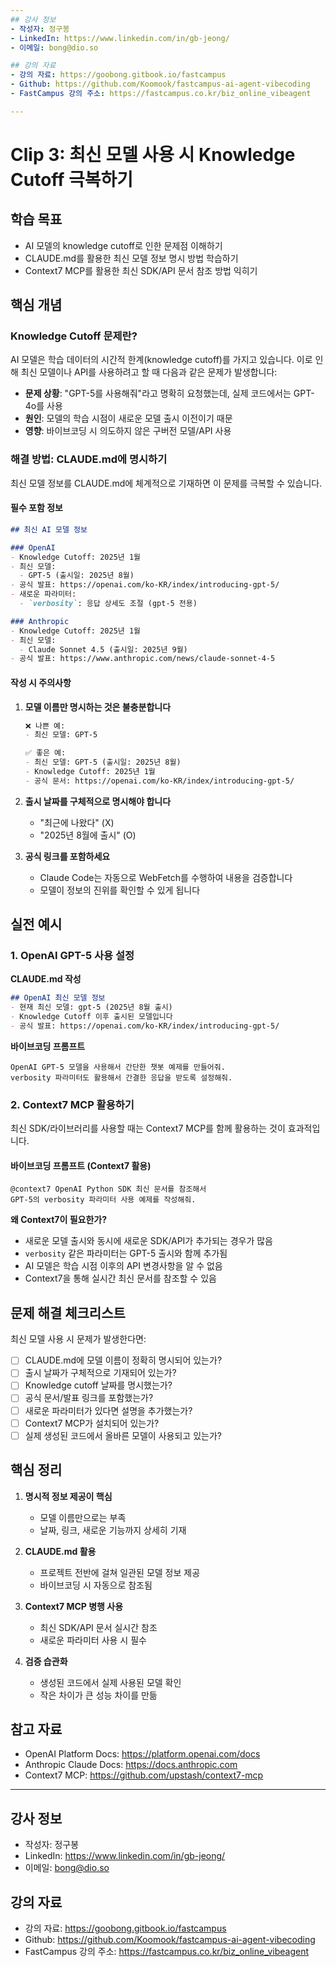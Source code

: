 ```yaml
---
## 강사 정보
- 작성자: 정구봉
- LinkedIn: https://www.linkedin.com/in/gb-jeong/
- 이메일: bong@dio.so

## 강의 자료
- 강의 자료: https://goobong.gitbook.io/fastcampus
- Github: https://github.com/Koomook/fastcampus-ai-agent-vibecoding
- FastCampus 강의 주소: https://fastcampus.co.kr/biz_online_vibeagent

---
```


# Clip 3: 최신 모델 사용 시 Knowledge Cutoff 극복하기

## 학습 목표
- AI 모델의 knowledge cutoff로 인한 문제점 이해하기
- CLAUDE.md를 활용한 최신 모델 정보 명시 방법 학습하기
- Context7 MCP를 활용한 최신 SDK/API 문서 참조 방법 익히기

## 핵심 개념

### Knowledge Cutoff 문제란?

AI 모델은 학습 데이터의 시간적 한계(knowledge cutoff)를 가지고 있습니다. 이로 인해 최신 모델이나 API를 사용하려고 할 때 다음과 같은 문제가 발생합니다:

- **문제 상황**: "GPT-5를 사용해줘"라고 명확히 요청했는데, 실제 코드에서는 GPT-4o를 사용
- **원인**: 모델의 학습 시점이 새로운 모델 출시 이전이기 때문
- **영향**: 바이브코딩 시 의도하지 않은 구버전 모델/API 사용

### 해결 방법: CLAUDE.md에 명시하기

최신 모델 정보를 CLAUDE.md에 체계적으로 기재하면 이 문제를 극복할 수 있습니다.

#### 필수 포함 정보

```markdown
## 최신 AI 모델 정보

### OpenAI
- Knowledge Cutoff: 2025년 1월
- 최신 모델:
  - GPT-5 (출시일: 2025년 8월)
- 공식 발표: https://openai.com/ko-KR/index/introducing-gpt-5/
- 새로운 파라미터:
  - `verbosity`: 응답 상세도 조절 (gpt-5 전용)

### Anthropic
- Knowledge Cutoff: 2025년 1월
- 최신 모델:
  - Claude Sonnet 4.5 (출시일: 2025년 9월)
- 공식 발표: https://www.anthropic.com/news/claude-sonnet-4-5
```

#### 작성 시 주의사항

1. **모델 이름만 명시하는 것은 불충분합니다**
   ```markdown
   ❌ 나쁜 예:
   - 최신 모델: GPT-5

   ✅ 좋은 예:
   - 최신 모델: GPT-5 (출시일: 2025년 8월)
   - Knowledge Cutoff: 2025년 1월
   - 공식 문서: https://openai.com/ko-KR/index/introducing-gpt-5/
   ```

2. **출시 날짜를 구체적으로 명시해야 합니다**
   - "최근에 나왔다" (X)
   - "2025년 8월에 출시" (O)

3. **공식 링크를 포함하세요**
   - Claude Code는 자동으로 WebFetch를 수행하여 내용을 검증합니다
   - 모델이 정보의 진위를 확인할 수 있게 됩니다

## 실전 예시

### 1. OpenAI GPT-5 사용 설정

**CLAUDE.md 작성**
```markdown
## OpenAI 최신 모델 정보
- 현재 최신 모델: gpt-5 (2025년 8월 출시)
- Knowledge Cutoff 이후 출시된 모델입니다
- 공식 발표: https://openai.com/ko-KR/index/introducing-gpt-5/
```

**바이브코딩 프롬프트**
```
OpenAI GPT-5 모델을 사용해서 간단한 챗봇 예제를 만들어줘.
verbosity 파라미터도 활용해서 간결한 응답을 받도록 설정해줘.
```

### 2. Context7 MCP 활용하기

최신 SDK/라이브러리를 사용할 때는 Context7 MCP를 함께 활용하는 것이 효과적입니다.

#### 바이브코딩 프롬프트 (Context7 활용)
```
@context7 OpenAI Python SDK 최신 문서를 참조해서
GPT-5의 verbosity 파라미터 사용 예제를 작성해줘.
```

**왜 Context7이 필요한가?**
- 새로운 모델 출시와 동시에 새로운 SDK/API가 추가되는 경우가 많음
- `verbosity` 같은 파라미터는 GPT-5 출시와 함께 추가됨
- AI 모델은 학습 시점 이후의 API 변경사항을 알 수 없음
- Context7을 통해 실시간 최신 문서를 참조할 수 있음


## 문제 해결 체크리스트

최신 모델 사용 시 문제가 발생한다면:

- [ ] CLAUDE.md에 모델 이름이 정확히 명시되어 있는가?
- [ ] 출시 날짜가 구체적으로 기재되어 있는가?
- [ ] Knowledge cutoff 날짜를 명시했는가?
- [ ] 공식 문서/발표 링크를 포함했는가?
- [ ] 새로운 파라미터가 있다면 설명을 추가했는가?
- [ ] Context7 MCP가 설치되어 있는가?
- [ ] 실제 생성된 코드에서 올바른 모델이 사용되고 있는가?

## 핵심 정리

1. **명시적 정보 제공이 핵심**
   - 모델 이름만으로는 부족
   - 날짜, 링크, 새로운 기능까지 상세히 기재

2. **CLAUDE.md 활용**
   - 프로젝트 전반에 걸쳐 일관된 모델 정보 제공
   - 바이브코딩 시 자동으로 참조됨

3. **Context7 MCP 병행 사용**
   - 최신 SDK/API 문서 실시간 참조
   - 새로운 파라미터 사용 시 필수

4. **검증 습관화**
   - 생성된 코드에서 실제 사용된 모델 확인
   - 작은 차이가 큰 성능 차이를 만듦

## 참고 자료
- OpenAI Platform Docs: https://platform.openai.com/docs
- Anthropic Claude Docs: https://docs.anthropic.com
- Context7 MCP: https://github.com/upstash/context7-mcp


---

## 강사 정보
- 작성자: 정구봉
- LinkedIn: https://www.linkedin.com/in/gb-jeong/
- 이메일: bong@dio.so

## 강의 자료
- 강의 자료: https://goobong.gitbook.io/fastcampus
- Github: https://github.com/Koomook/fastcampus-ai-agent-vibecoding
- FastCampus 강의 주소: https://fastcampus.co.kr/biz_online_vibeagent
